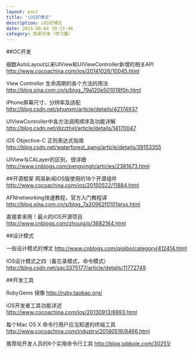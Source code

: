 ```yaml
---
layout: post
title: "iOS好博文"
description: iOS好博文
date: 2015-06-04 19:15:48
category: 效率开发（学习篇）
---
```

##OC开发

细数AutoLayout以来UIView和UIViewController新增的相关API <http://www.cocoachina.com/ios/20141026/10045.html>

View Controller 生命周期的各个方法的用法<http://blog.sina.com.cn/s/blog_79a120e501018f0n.html>

iPhone屏幕尺寸、分辨率及适配  <http://blog.csdn.net/phunxm/article/details/42174937>

UIViewController中各方法调用顺序及功能详解 <http://blog.csdn.net/dizzthxl/article/details/14170047>

iOS Objective-C 正则表达式指南 <http://blog.csdn.net/waterforest_pang/article/details/39153355>

UIView与CALayer的区别，很详细 <http://www.cnblogs.com/pengyingh/articles/2381673.html>

##开源框架
网易新闻iOS版使用的18个开源组件<http://www.cocoachina.com/ios/20150522/11884.html>

AFNnetworking快速教程，官方入门教程译 <http://blog.sina.com.cn/s/blog_7a20962f0101qrsx.html>

直接拿来用！最火的iOS开源项目<http://www.cnblogs.com/zhoujg/p/3682164.html>

##设计模式

一些设计模式的博文 <http://www.cnblogs.com/qiqibo/category/412414.html>

IOS设计模式之四（备忘录模式，命令模式） <http://blog.csdn.net/sqc3375177/article/details/11772749>

##开发工具

RubyGems 镜像 <http://ruby.taobao.org/>

iOS开发者工具功能详述 <http://www.cocoachina.com/ios/20130913/6993.html>

每个Mac OS X 命令行用户应当知道的终端工具 <http://www.cocoachina.com/industry/20140519/8466.html>

推荐给开发人员的6个实用命令行工具 <http://blog.jobbole.com/30251/>






